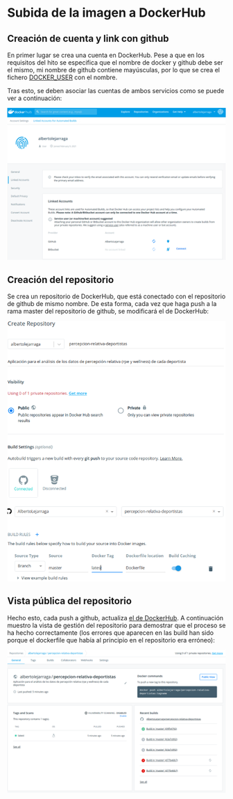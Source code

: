 # Subida de la imagen a DockerHub

## Creación de cuenta y link con github
En primer lugar se crea una cuenta en DockerHub. Pese a que en los requisitos del hito se especifica que el nombre de docker y github debe ser el mismo, mi nombre de github contiene mayúsculas, por lo que se crea el fichero [DOCKER_USER](https://github.com/AlbertoLejarraga/percepcion-relativa-deportistas/blob/master/DOCKER_USER) con el nombre.

Tras esto, se deben asociar las cuentas de ambos servicios como se puede ver a continuación:

![cuentas-link](https://github.com/AlbertoLejarraga/percepcion-relativa-deportistas/blob/master/docs/despliegueDockerHub/img/cuentas-link.png)

## Creación del repositorio
Se crea un repositorio de DockerHub, que está conectado con el repositorio de github de mismo nombre. De esta forma, cada vez que haga push a la rama master del repositorio de github, se modificará el de DockerHub:

![repo-link](https://github.com/AlbertoLejarraga/percepcion-relativa-deportistas/blob/master/docs/despliegueDockerHub/img/repo-link.png)

## Vista pública del repositorio
Hecho esto, cada push a github, actualiza [el de DockerHub](https://hub.docker.com/r/albertolejarraga/percepcion-relativa-deportistas). A continuación muestro la vista de gestión del repositorio para demostrar que el proceso se ha hecho correctamente (los errores que aparecen en las build han sido porque el dockerfile que había al principio en el repositorio era erróneo):

![build-correcta](https://github.com/AlbertoLejarraga/percepcion-relativa-deportistas/blob/master/docs/despliegueDockerHub/img/build-correcta.png)
